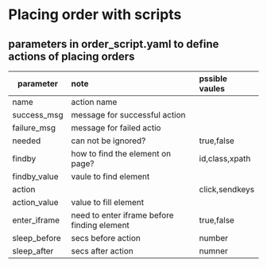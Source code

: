 # Placing order with scripts


## parameters in order_script.yaml to define actions of placing orders


| parameter|   note  | pssible vaules  |
| ------------- |:-------------|:-----|
|name| action name||
|success_msg| message for successful action||
|failure_msg| message for failed actio||
|needed| can not be ignored? |true,false|
|findby| how to find the element on page?| id,class,xpath|
|findby_value| vaule to find element||
|action| |click,sendkeys|
|action_value|value to fill element||
|enter_iframe| need to enter iframe before finding element|true,false|
|sleep_before| secs before action|number|
|sleep_after| secs after action|numner|
